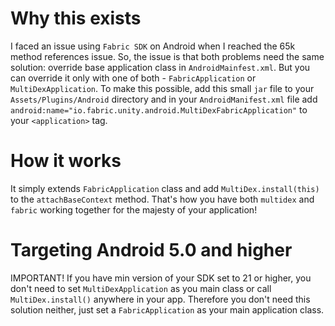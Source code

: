 # Why this exists

I faced an issue using `Fabric SDK` on Android when I reached the 65k method references issue. So, the issue is that both problems need the same solution: override base application class in `AndroidMainfest.xml`. But you can override it only with one of both - `FabricApplication` or `MultiDexApplication`. To make this possible, add this small `jar` file to your `Assets/Plugins/Android` directory and in your `AndroidManifest.xml` file add `android:name="io.fabric.unity.android.MultiDexFabricApplication"` to your `<application>` tag. 

# How it works
It simply extends `FabricApplication` class and add `MultiDex.install(this)` to the `attachBaseContext` method. That's how you have both `multidex` and `fabric` working together for the majesty of your application! 
 
# Targeting Android 5.0 and higher

IMPORTANT! If you have min version of your SDK set to 21 or higher, you don't need to set `MultiDexApplication` as you main class or call `MultiDex.install()` anywhere in your app. Therefore you don't need this solution neither, just set a `FabricApplication` as your main application class.

